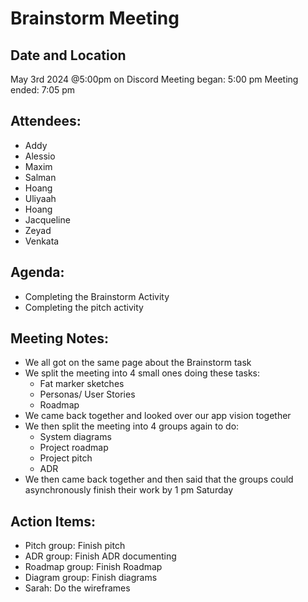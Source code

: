 # Brainstorm Meeting

## Date and Location
May 3rd 2024 @5:00pm on Discord
Meeting began: 5:00 pm
Meeting ended: 7:05 pm

## Attendees:
- Addy 
- Alessio
- Maxim
- Salman
- Hoang
- Uliyaah 
- Hoang
- Jacqueline
- Zeyad
- Venkata 

## Agenda:
- Completing the Brainstorm Activity
- Completing the pitch activity

## Meeting Notes:
- We all got on the same page about the Brainstorm task
- We split the meeting into 4 small ones doing these tasks:
  - Fat marker sketches
  - Personas/ User Stories
  - Roadmap
- We came back together and looked over our app vision together
- We then split the meeting into 4 groups again to do:
    - System diagrams
    - Project roadmap
    - Project pitch
    - ADR
- We then came back together and then said that the groups could asynchronously finish their work by 1 pm Saturday

## Action Items:
- Pitch group: Finish pitch
- ADR group: Finish ADR documenting
- Roadmap group: Finish Roadmap
- Diagram group: Finish diagrams
- Sarah: Do the wireframes
